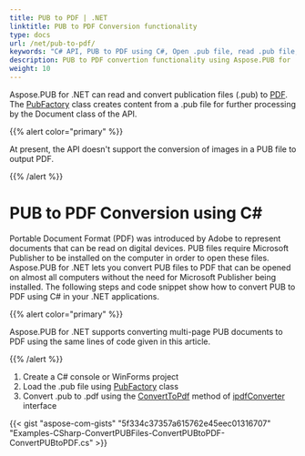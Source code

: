 ```yaml
---
title: PUB to PDF | .NET
linktitle: PUB to PDF Conversion functionality
type: docs
url: /net/pub-to-pdf/
keywords: "C# API, PUB to PDF using C#, Open .pub file, read .pub file, convert .pub file"
description: PUB to PDF convertion functionality using Aspose.PUB for .NET solution is described and demonstrated with the pseudocode in this article.
weight: 10
---
```


Aspose.PUB for .NET can read and convert publication files (.pub) to [PDF](https://wiki.fileformat.com/view/pdf/). The [PubFactory](https://apireference.aspose.com/net/pub/aspose.pub/pubfactory) class creates content from a .pub file for further processing by the Document class of the API.

{{% alert color="primary" %}} 

At present, the API doesn't support the conversion of images in a PUB file to output PDF.

{{% /alert %}} 
# **PUB to PDF Conversion using C#**
Portable Document Format (PDF) was introduced by Adobe to represent documents that can be read on digital devices. PUB files require Microsoft Publisher to be installed on the computer in order to open these files. Aspose.PUB for .NET lets you convert PUB files to PDF that can be opened on almost all computers without the need for Microsoft Publisher being installed. The following steps and code snippet show how to convert PUB to PDF using C# in your .NET applications.

{{% alert color="primary" %}} 

Aspose.PUB for .NET supports converting multi-page PUB documents to PDF using the same lines of code given in this article.

{{% /alert %}} 



1. Create a C# console or WinForms project
1. Load the .pub file using [PubFactory](https://apireference.aspose.com/net/pub/aspose.pub/pubfactory) class
1. Convert .pub to .pdf using the [ConvertToPdf](https://apireference.aspose.com/net/pub/aspose.pub.ipdfconvertor/converttopdf/methods/1) method of [ipdfConverter](https://apireference.aspose.com/net/pub/aspose.pub/ipdfconvertor) interface

{{< gist "aspose-com-gists" "5f334c37357a615762e45eec01316707" "Examples-CSharp-ConvertPUBFiles-ConvertPUBtoPDF-ConvertPUBtoPDF.cs" >}}
